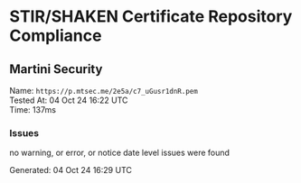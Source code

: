 # STIR/SHAKEN Certificate Repository Compliance

## Martini Security

Name: `https://p.mtsec.me/2e5a/c7_uGusr1dnR.pem`\
Tested At: 04 Oct 24 16:22 UTC\
Time: 137ms

### Issues

no warning, or error, or notice date level issues were found

Generated: 04 Oct 24 16:29 UTC